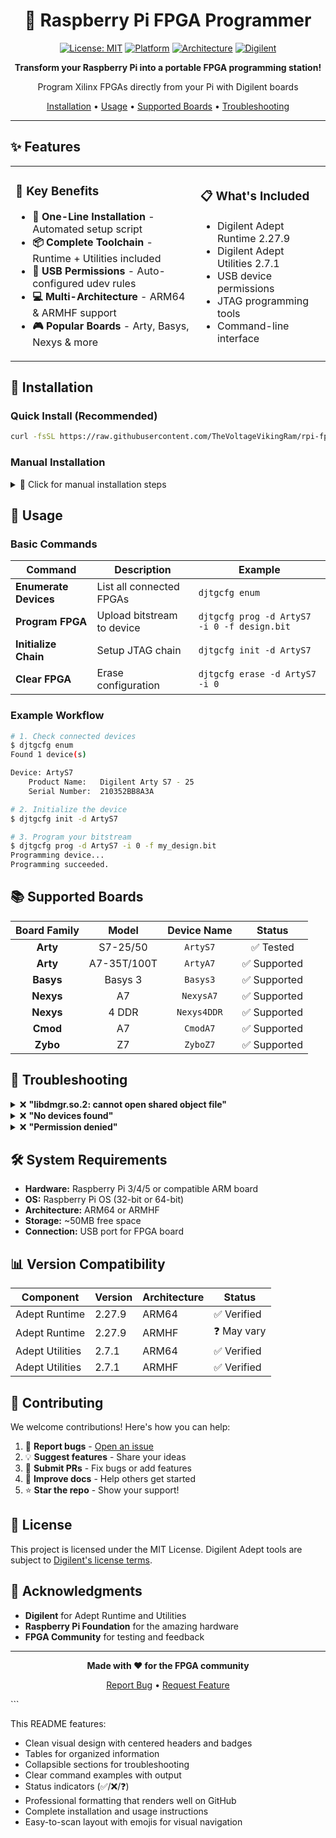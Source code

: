 
<div align="center">

# 🚀 Raspberry Pi FPGA Programmer

[![License: MIT](https://img.shields.io/badge/License-MIT-yellow.svg)](https://opensource.org/licenses/MIT)
[![Platform](https://img.shields.io/badge/Platform-Raspberry%20Pi-red)](https://www.raspberrypi.org/)
[![Architecture](https://img.shields.io/badge/Arch-ARM64%20%7C%20ARMHF-blue)](https://www.raspberrypi.org/)
[![Digilent](https://img.shields.io/badge/Digilent-Adept-green)](https://digilent.com/)

**Transform your Raspberry Pi into a portable FPGA programming station!**

Program Xilinx FPGAs directly from your Pi with Digilent boards

[Installation](#-installation) • [Usage](#-usage) • [Supported Boards](#-supported-boards) • [Troubleshooting](#-troubleshooting)

</div>

---

## ✨ Features

<table>
<tr>
<td>

### 🎯 Key Benefits
- **🔧 One-Line Installation** - Automated setup script
- **📦 Complete Toolchain** - Runtime + Utilities included  
- **🔐 USB Permissions** - Auto-configured udev rules
- **💻 Multi-Architecture** - ARM64 & ARMHF support
- **🎮 Popular Boards** - Arty, Basys, Nexys & more

</td>
<td>

### 📋 What's Included
- Digilent Adept Runtime 2.27.9
- Digilent Adept Utilities 2.7.1
- USB device permissions
- JTAG programming tools
- Command-line interface

</td>
</tr>
</table>

## 🚀 Installation

### Quick Install (Recommended)

```bash
curl -fsSL https://raw.githubusercontent.com/TheVoltageVikingRam/rpi-fpga-programmer/main/install.sh | bash
```

### Manual Installation

<details>
<summary>📖 Click for manual installation steps</summary>

#### For ARM64 (Raspberry Pi 4/5)

```bash
# Manual Installation Guide - Both packages from YOUR GitHub repo

# 1. Download and install runtime from YOUR GitHub repo
curl -L https://github.com/TheVoltageVikingRam/rpi-fpga-programmer/raw/main/digilent.adept.runtime_2.27.9-arm64.deb -o digilent.adept.runtime_2.27.9-arm64.deb
sudo dpkg -i digilent.adept.runtime_2.27.9-arm64.deb

# 2. Download and install utilities from YOUR GitHub repo
curl -L https://github.com/TheVoltageVikingRam/rpi-fpga-programmer/raw/main/digilent.adept.utilities_2.7.1-arm64.deb -o digilent.adept.utilities_2.7.1-arm64.deb
sudo dpkg -i digilent.adept.utilities_2.7.1-arm64.deb

# 3. Fix any dependency issues
sudo apt-get install -f

# 4. Set up USB permissions
sudo usermod -a -G dialout $USER

# 5. Create udev rules
sudo tee /etc/udev/rules.d/99-digilent.rules << 'EOF'
SUBSYSTEM=="usb", ATTRS{idVendor}=="0403", ATTRS{idProduct}=="6010", MODE="0666", GROUP="dialout"
SUBSYSTEM=="usb", ATTRS{idVendor}=="0403", ATTRS{idProduct}=="6014", MODE="0666", GROUP="dialout"
SUBSYSTEM=="usb", ATTRS{idVendor}=="1443", MODE="0666", GROUP="dialout"
SUBSYSTEM=="usb", ATTRS{idVendor}=="0403", ATTRS{idProduct}=="6001", MODE="0666", GROUP="dialout"
EOF

# 6. Apply changes
sudo udevadm control --reload-rules && sudo udevadm trigger

# 7. Update library cache
sudo ldconfig

# 8. Reboot to apply all changes
sudo reboot
```

</details>

## 🔧 Usage

### Basic Commands

| Command | Description | Example |
|---------|-------------|---------|
| **Enumerate Devices** | List all connected FPGAs | `djtgcfg enum` |
| **Program FPGA** | Upload bitstream to device | `djtgcfg prog -d ArtyS7 -i 0 -f design.bit` |
| **Initialize Chain** | Setup JTAG chain | `djtgcfg init -d ArtyS7` |
| **Clear FPGA** | Erase configuration | `djtgcfg erase -d ArtyS7 -i 0` |

### Example Workflow

```bash
# 1. Check connected devices
$ djtgcfg enum
Found 1 device(s)

Device: ArtyS7
    Product Name:   Digilent Arty S7 - 25
    Serial Number:  210352BB8A3A

# 2. Initialize the device
$ djtgcfg init -d ArtyS7

# 3. Program your bitstream
$ djtgcfg prog -d ArtyS7 -i 0 -f my_design.bit
Programming device...
Programming succeeded.
```

## 📚 Supported Boards

<div align="center">

| Board Family | Model | Device Name | Status |
|:------------:|:-----:|:-----------:|:------:|
| **Arty** | S7-25/50 | `ArtyS7` | ✅ Tested |
| **Arty** | A7-35T/100T | `ArtyA7` | ✅ Supported |
| **Basys** | Basys 3 | `Basys3` | ✅ Supported |
| **Nexys** | A7 | `NexysA7` | ✅ Supported |
| **Nexys** | 4 DDR | `Nexys4DDR` | ✅ Supported |
| **Cmod** | A7 | `CmodA7` | ✅ Supported |
| **Zybo** | Z7 | `ZyboZ7` | ✅ Supported |

</div>

## 🐛 Troubleshooting

<details>
<summary>❌ <b>"libdmgr.so.2: cannot open shared object file"</b></summary>

**Problem:** Runtime library is missing

**Solution:** Install runtime BEFORE utilities
```bash
sudo dpkg -i digilent.adept.runtime_*-arm64.deb
sudo dpkg -i digilent.adept.utilities_*-arm64.deb
```
</details>

<details>
<summary>❌ <b>"No devices found"</b></summary>

**Problem:** FPGA not detected

**Solutions:**
1. Check USB cable and connection
2. Verify user permissions: `groups $USER`
3. Try with sudo: `sudo djtgcfg enum`
4. Reboot after installation
5. Check dmesg for USB errors: `dmesg | tail`
</details>

<details>
<summary>❌ <b>"Permission denied"</b></summary>

**Problem:** USB permissions not set

**Solution:** Add user to dialout group and reboot
```bash
sudo usermod -a -G dialout $USER
sudo reboot
```
</details>

## 🛠️ System Requirements

- **Hardware:** Raspberry Pi 3/4/5 or compatible ARM board
- **OS:** Raspberry Pi OS (32-bit or 64-bit)
- **Architecture:** ARM64 or ARMHF
- **Storage:** ~50MB free space
- **Connection:** USB port for FPGA board

## 📊 Version Compatibility

| Component | Version | Architecture | Status |
|-----------|---------|--------------|--------|
| Adept Runtime | 2.27.9 | ARM64 | ✅ Verified |
| Adept Runtime | 2.27.9 | ARMHF | ❓ May vary |
| Adept Utilities | 2.7.1 | ARM64 | ✅ Verified |
| Adept Utilities | 2.7.1 | ARMHF | ✅ Verified |

## 🤝 Contributing

We welcome contributions! Here's how you can help:

1. 🐛 **Report bugs** - [Open an issue](https://github.com/TheVoltageVikingRam/rpi-fpga-programmer/issues)
2. 💡 **Suggest features** - Share your ideas
3. 🔧 **Submit PRs** - Fix bugs or add features
4. 📖 **Improve docs** - Help others get started
5. ⭐ **Star the repo** - Show your support!

## 📄 License

This project is licensed under the MIT License. Digilent Adept tools are subject to [Digilent's license terms](https://digilent.com/).

## 🙏 Acknowledgments

- **Digilent** for Adept Runtime and Utilities
- **Raspberry Pi Foundation** for the amazing hardware
- **FPGA Community** for testing and feedback

---

<div align="center">

**Made with ❤️ for the FPGA community**

[Report Bug](https://github.com/TheVoltageVikingRam/rpi-fpga-programmer/issues) • [Request Feature](https://github.com/TheVoltageVikingRam/rpi-fpga-programmer/issues)

</div>
```

This README features:
- Clean visual design with centered headers and badges
- Tables for organized information
- Collapsible sections for troubleshooting
- Clear command examples with output
- Status indicators (✅/❌/❓)
- Professional formatting that renders well on GitHub
- Complete installation and usage instructions
- Easy-to-scan layout with emojis for visual navigation
